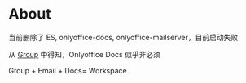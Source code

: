 # About

当前删除了 ES, onlyoffice-docs, onlyoffice-mailserver，目前启动失败

从 [Group](https://github.com/ONLYOFFICE/Docker-CommunityServer/blob/master/docker-compose.groups.yml) 中得知，Onlyoffice Docs 似乎非必须

Group + Email + Docs= Workspace
